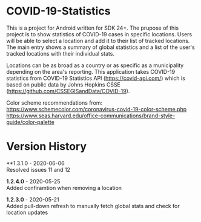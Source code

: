 # COVID-19-Statistics

This is a project for Android written for SDK 24+.  The prupose of this project is to show statistics of COVID-19 cases in specific locations.  Users will be able to select a location and add it to their list of tracked locations.  The main entry shows a summary of global statistics and a list of the user's tracked locations with their individual stats.  

Locations can be as broad as a country or as specific as a municipality depending on the area's reporting.  This application takes COVID-19 statistics from COVID-19 Statistics API (https://covid-api.com/) which is based on public data by Johns Hopkins CSSE (https://github.com/CSSEGISandData/COVID-19).   


Color scheme recommendations from:   
https://www.schemecolor.com/coronavirus-covid-19-color-scheme.php 
https://www.seas.harvard.edu/office-communications/brand-style-guide/color-palette  

# Version History

**1.3.1.0 - 2020-06-06  
Resolved issues 11 and 12 

**1.2.4.0** - 2020-05-25  
Added confiramtion when removing a location

**1.2.3.0** - 2020-05-21  
Added pull-down refresh to manually fetch global stats and check for location updates

